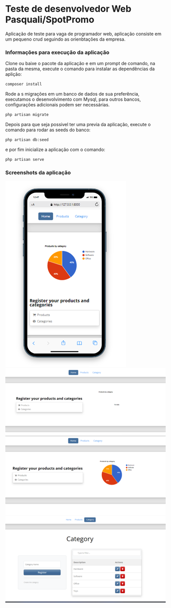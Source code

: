 # Teste de desenvolvedor Web Pasquali/SpotPromo
Aplicação de teste para vaga de programador web, aplicação consiste em um pequeno crud seguindo as orienbtações da empresa.

### Informações para execução da aplicação
Clone ou baixe o pacote da aplicação e em um prompt de comando, na pasta da mesma, execute o comando para instalar as dependências da aplição:
```sh
composer install
```
Rode a s migrações em um banco de dados de sua preferência, executamos o desenvolvimento com Mysql, para outros bancos, configurações adicionais podem ser necessárias.
```sh
php artisan migrate
```
Depois para que seja possivel ter uma previa da aplicação, execute o comando para rodar as seeds do banco:
```sh
php artisan db:seed
```
e por fim inicialize a aplicação com o comando:
```sh
php artisan serve
```

### Screenshots da aplicação
![responsivo](/public/tela_004.png)
![tela001](/public/tela_001.png)
![tela002](/public/tela_003.png)
![tela003](/public/tela_002.png)